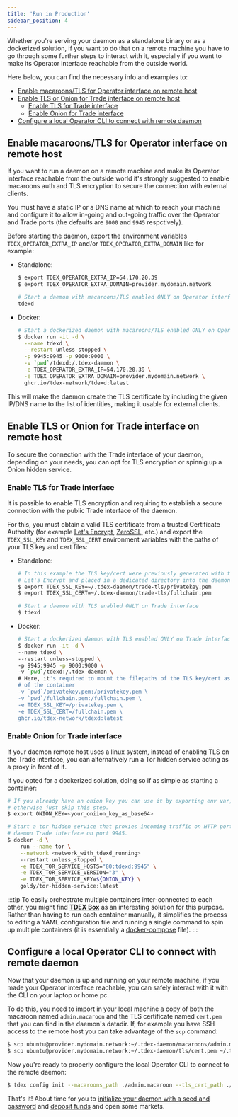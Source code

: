 ```yaml
---
title: 'Run in Production'
sidebar_position: 4
---
```


Whether you're serving your daemon as a standalone binary or as a dockerized solution, if you want to do that on a remote machine you have to go through some further steps to interact with it, especially if you want to make its Operator interface reachable from the outside world.

Here below, you can find the necessary info and examples to:

- [Enable macaroons/TLS for Operator interface on remote host](#enable-macaroonstls-for-operator-interface-on-remote-host)
- [Enable TLS or Onion for Trade interface on remote host](#enable-tls-or-onion-for-trade-interface-on-remote-host)
  - [Enable TLS for Trade interface](#enable-tls-for-trade-interface)
  - [Enable Onion for Trade interface](#enable-onion-for-trade-interface)
- [Configure a local Operator CLI to connect with remote daemon](#configure-a-local-operator-cli-to-connect-with-remote-daemon)

## Enable macaroons/TLS for Operator interface on remote host

If you want to run a daemon on a remote machine and make its Operator interface reachable from the outside world it's strongly suggested to enable macaroons auth and TLS encryption to secure the connection with external clients. 

You must have a static IP or a DNS name at which to reach your machine and configure it to allow in-going and out-going traffic over the Operator and Trade ports (the defaults are `9000` and `9945` respctively).

Before starting the daemon, export the environment variables `TDEX_OPERATOR_EXTRA_IP` and/or `TDEX_OPERATOR_EXTRA_DOMAIN` like for example:

- Standalone:
    ```sh
    $ export TDEX_OPERATOR_EXTRA_IP=54.170.20.39
    $ export TDEX_OPERATOR_EXTRA_DOMAIN=provider.mydomain.network

    # Start a daemon with macaroons/TLS enabled ONLY on Operator interface
    tdexd
    ```

- Docker:
  ```sh
  # Start a dockerized daemon with macaroons/TLS enabled ONLY on Operator interface
  $ docker run -it -d \
    --name tdexd \
    --restart unless-stopped \
    -p 9945:9945 -p 9000:9000 \
    -v `pwd`/tdexd:/.tdex-daemon \
    -e TDEX_OPERATOR_EXTRA_IP=54.170.20.39 \
    -e TDEX_OPERATOR_EXTRA_DOMAIN=provider.mydomain.network \
    ghcr.io/tdex-network/tdexd:latest
  ```

This will make the daemon create the TLS certificate by including the given IP/DNS name to the list of identities, making it usable for external clients.

## Enable TLS or Onion for Trade interface on remote host

To secure the connection with the Trade interface of your daemon, depending on your needs, you can opt for TLS encryption or spinnig up a Onion hidden service.

### Enable TLS for Trade interface

It is possible to enable TLS encryption and requiring to establish a secure connection with the public Trade interface of the daemon.

For this, you must obtain a valid TLS certificate from a trusted Certificate Authotity (for example [Let's Encrypt](https://letsencrypt.org/), [ZeroSSL](https://zerossl.com/), etc.) and export the `TDEX_SSL_KEY` and `TDEX_SSL_CERT` environment variables with the paths of your TLS key and cert files:

- Standalone:
    ```sh
    # In this example the TLS key/cert were previously generated with the help of
    # Let's Encrypt and placed in a dedicated directory into the daemon datadir
    $ export TDEX_SSL_KEY=~/.tdex-daemon/trade-tls/privatekey.pem
    $ export TDEX_SSL_CERT=~/.tdex-daemon/trade-tls/fullchain.pem

    # Start a daemon with TLS enabled ONLY on Trade interface
    $ tdexd
    ```
- Docker:
    ```sh
    # Start a dockerized daemon with TLS enabled ONLY on Trade interface
    $ docker run -it -d \
    --name tdexd \
    --restart unless-stopped \
    -p 9945:9945 -p 9000:9000 \
    -v `pwd`/tdexd:/.tdex-daemon \
    # Here, it's required to mount the filepaths of the TLS key/cert as volumes
    # of the container
    -v `pwd`/privatekey.pem:/privatekey.pem \
    -v `pwd`/fullchain.pem:/fullchain.pem \
    -e TDEX_SSL_KEY=/privatekey.pem \
    -e TDEX_SSL_CERT=/fullchain.pem \
    ghcr.io/tdex-network/tdexd:latest
    ```

### Enable Onion for Trade interface

If your daemon remote host uses a linux system, instead of enabling TLS on the Trade interface, you can alternatively run a Tor hidden service acting as a proxy in front of it.

If you opted for a dockerized solution, doing so if as simple as starting a container:

```sh
# If you already have an onion key you can use it by exporting env var,
# otherwise just skip this step.
$ export ONION_KEY=<your_oniion_key_as_base64>

# Start a tor hidden service that proxies incoming traffic on HTTP port to
# daemon Trade interface on port 9945.
$ docker -d \
    run --name tor \
    --network <network_with_tdexd_running>
    --restart unless_stopped \
    -e TDEX_TOR_SERVICE_HOSTS="80:tdexd:9945" \
    -e TDEX_TOR_SERVICE_VERSION="3" \
    -e TDEX_TOR_SERVICE_KEY=${ONION_KEY} \
    goldy/tor-hidden-service:latest
```
:::tip
To easily orchestrate multiple containers inter-connected to each other, you might find **[TDEX Box](https://github.com/tdex-network/tdex-box)** as an interesting solution for this purpose. Rather than having to run each container manually, it simplifies the process to editing a YAML configuration file and running a single command to spin up multiple containers (it is essentially a [docker-compose](https://docs.docker.com/compose/) file).
:::

## Configure a local Operator CLI to connect with remote daemon

Now that your daemon is up and running on your remote machine, if you made your Operator interface reachable, you can safely interact with it with the CLI on your laptop or home pc.

To do this, you need to import in your local machine a copy of both the macaroon named `admin.macaroon` and the TLS certificate named `cert.pem` that you can find in the daemon's datadir. If, for example you have SSH access to the remote host you can take advantage of the `scp` command:

```sh
$ scp ubuntu@provider.mydomain.network:~/.tdex-daemon/macaroons/admin.macaroon ~/.tdex-daemon-remote/admin.macaroon
$ scp ubuntu@provider.mydomain.network:~/.tdex-daemon/tls/cert.pem ~/.tdex-daemon-remote/cert.pem
```

Now you're ready to properly configure the local Operator CLI to connect to the remote daemon:

```sh
$ tdex config init --macaroons_path ./admin.macaroon --tls_cert_path ./cert.pem --rpc_address provider.mydomain.network:9000
```

That's it! About time for you to [initialize your daemon with a seed and password](../deposit_funds.md#initialize-and-unlock-the-wallet) and [deposit funds](../deposit_funds.md#deposit-funds) and open some markets.